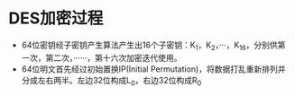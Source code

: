 
DES加密过程
======
* 64位密钥经子密钥产生算法产生出16个子密钥：K<sub>1</sub>，K<sub>2</sub>，···，K<sub>16</sub>，分别供第一次，第二次，······，第十六次加密迭代使用。<br>
* 64位明文首先经过初始置换IP(Initial Permutation)，将数据打乱重新排列并分成左右两半。左边32位构成L<sub>0</sub>，右边32位构成R<sub>0</sub><br>
